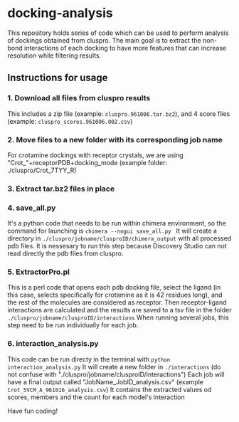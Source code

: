 # docking-analysis
This repository holds series of code which can be used to perform analysis of dockings obtained from cluspro. The main goal is to extract the non-bond interactions of each docking to have more features that can increase resolution while filtering results.

## Instructions for usage
### 1. Download all files from cluspro results
This includes a zip file (example: `cluspro.961006.tar.bz2`), and 4 score files (example: `cluspro_scores.961006.002.csv`)
### 2. Move files to a new folder with its corresponding job name
For crotamine dockings with receptor crystals, we are using "Crot_"+receptorPDB+docking_mode (example folder: ./cluspro/Crot_7TYY_R)
### 3. Extract tar.bz2 files in place

### 4. save_all.py
It's a python code that needs to be run within chimera environment, so the command for launching is 
```chimera --nogui save_all.py ```
It will create a directory in `./cluspro/jobname/clusproID/chimera_output` with all processed pdb files. It is nessesary to run this step because Discovery Studio can not read directly the pdb files from cluspro.
### 5. ExtractorPro.pl
This is a perl code that opens each pdb docking file, select the ligand (in this case, selects specifically for crotamine as it is 42 residues long), and the rest of the molecules are considered as receptor. Then receptor-ligand interactions are calculated and the results are saved to a tsv file in the folder `./cluspro/jobname/clusproID/interactions`
When running several jobs, this step need to be run individually for each job.
### 6. interaction_analysis.py
This code can be run directy in the terminal with `python interaction_analysis.py`
It will create a new folder in `./interactions` (do not confuse with "./cluspro/jobname/clusproID/interactions")
Each job will have a final output called "JobName_JobID_analysis.csv" (example `Crot_5VCM_A_961016_analysis.csv`)
It contains the extracted values od scores, members and the count for each model's interaction

Have fun coding!
